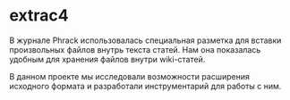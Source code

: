 # extrac4

В журнале Phrack использовалась специальная разметка для вставки произвольных файлов внутрь текста статей. Нам она показалась удобным для хранения файлов внутри wiki-статей.

В данном проекте мы исследовали возможности расширения исходного формата и разработали инструментарий для работы с ним.
